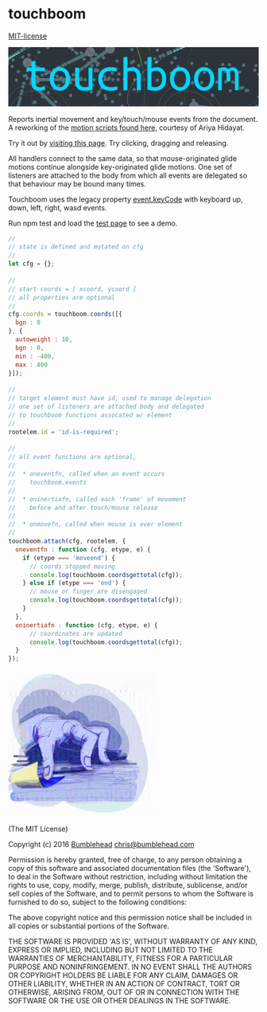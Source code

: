 touchboom
=========
[MIT-license](#license)

[![touchboom](https://github.com/iambumblehead/touchboom/raw/main/docs/img/touchboom.png)][10]

Reports inertial movement and key/touch/mouse events from the document. A reworking of the [motion scripts found here][7], courtesy of Ariya Hidayat.

Try it out by [visiting this page][10]. Try clicking, dragging and releasing.

All handlers connect to the same data, so that mouse-originated glide motions continue alongside key-originated glide motions. One set of listeners are attached to the body from which all events are delegated so that behaviour may be bound many times.

Touchboom uses the legacy property [event.keyCode][9] with keyboard up, down, left, right, wasd events.

Run npm test and load the [test page][8] to see a demo.

```javascript
//
// state is defined and mutated on cfg
//
let cfg = {};

//
// start coords = [ xcoord, ycoord ]
// all properties are optional
// 
cfg.coords = touchboom.coords([{
  bgn : 0
}, {
  autoweight : 10,
  bgn : 0,
  min : -400,
  max : 400
}]);

//
// target element must have id, used to manage delegation
// one set of listeners are attached body and delegated
// to touchboom functions assocated w/ element
//
rootelem.id = 'id-is-required';

//
// all event functions are optional,
//
//  * oneventfn, called when an event occurs
//    touchboom.events
//
//  * oninertiafn, called each 'frame' of movement
//    before and after touch/mouse release
//
//  * onmovefn, called when mouse is over element
//
touchboom.attach(cfg, rootelem, {
  oneventfn : function (cfg, etype, e) {
    if (etype === 'moveend') {
      // coords stopped moving
      console.log(touchboom.coordsgettotal(cfg));
    } else if (etype === 'end') {
      // mouse or finger are disengaged
      console.log(touchboom.coordsgettotal(cfg));
    }
  },
  oninertiafn : function (cfg, etype, e) {
      // coordinates are updated
      console.log(touchboom.coordsgettotal(cfg));
  }
});
```

[0]: http://www.bumblehead.com                            "bumblehead"
[7]: https://github.com/ariya/kinetic/                       "kinetic"
[8]: https://github.com/iambumblehead/touchboom/blob/main/docs/index.js "test page"
[9]: https://developer.mozilla.org/en-US/docs/Web/API/KeyboardEvent/keyCode#Browser_compatibility
[10]: https://iambumblehead.github.io/touchboom/


![scrounge](https://github.com/iambumblehead/scroungejs/raw/main/img/hand.png)


(The MIT License)

Copyright (c) 2016 [Bumblehead][0] <chris@bumblehead.com>

Permission is hereby granted, free of charge, to any person obtaining a copy of this software and associated documentation files (the 'Software'), to deal in the Software without restriction, including without limitation the rights to use, copy, modify, merge, publish, distribute, sublicense, and/or sell copies of the Software, and to permit persons to whom the Software is furnished to do so, subject to the following conditions:

The above copyright notice and this permission notice shall be included in all copies or substantial portions of the Software.

THE SOFTWARE IS PROVIDED 'AS IS', WITHOUT WARRANTY OF ANY KIND, EXPRESS OR IMPLIED, INCLUDING BUT NOT LIMITED TO THE WARRANTIES OF MERCHANTABILITY, FITNESS FOR A PARTICULAR PURPOSE AND NONINFRINGEMENT. IN NO EVENT SHALL THE AUTHORS OR COPYRIGHT HOLDERS BE LIABLE FOR ANY CLAIM, DAMAGES OR OTHER LIABILITY, WHETHER IN AN ACTION OF CONTRACT, TORT OR OTHERWISE, ARISING FROM, OUT OF OR IN CONNECTION WITH THE SOFTWARE OR THE USE OR OTHER DEALINGS IN THE SOFTWARE.
